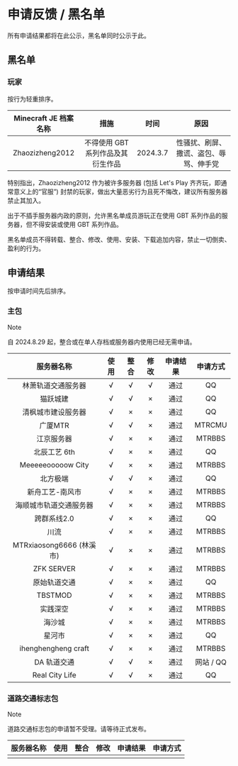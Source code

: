 # 申请反馈 / 黑名单

所有申请结果都将在此公示，黑名单同时公示于此。

## 黑名单

### 玩家

按行为轻重排序。

| Minecraft JE 档案名称 |               措施                |   时间   |                  原因                  |
| :-------------------: | :-------------------------------: | :------: | :------------------------------------: |
|    Zhaozizheng2012    | 不得使用 GBT 系列作品及其衍生作品 | 2024.3.7 | 性骚扰、刷屏、撒谎、盗包、辱骂、伸手党 |

特别指出，Zhaozizheng2012 作为被许多服务器 (包括 Let's Play 齐齐玩，即通常意义上的“官服”) 封禁的玩家，做出大量恶劣行为且死不悔改，建议所有服务器禁止其加入。

出于不插手服务器内政的原则，允许黑名单成员游玩正在使用 GBT 系列作品的服务器，但不得安装或使用 GBT 系列作品。

黑名单成员不得转载、整合、修改、使用、安装、下载追加内容，禁止一切倒卖、盈利的行为。

## 申请结果

按申请时间先后排序。

### 主包

> [!NOTE]
> 自 2024.8.29 起，整合或在单人存档或服务器内使用已经无需申请。

|        服务器名称        | 使用 | 整合 | 修改 | 申请结果 | 申请方式  |
| :----------------------: | :--: | :--: | :--: | :------: | :-------: |
|    林萧轨道交通服务器    |  √   |  √   |  √   |   通过   |    QQ     |
|         猫跃城建         |  √   |  √   |  ×   |   通过   |    QQ     |
|    清枫城市建设服务器    |  √   |  ×   |  ×   |   通过   |    QQ     |
|         广厦MTR          |  √   |  √   |  ×   |   通过   |  MTRCMU   |
|        江京服务器        |  √   |  ×   |  ×   |   通过   |  MTRBBS   |
|       北辰工艺 6th       |  √   |  ×   |  ×   |   通过   |    QQ     |
|    Meeeeeooooow City     |  √   |  ×   |  ×   |   通过   |  MTRBBS   |
|         北方极端         |  √   |  √   |  ×   |   通过   |    QQ     |
|     新舟工艺-南风市      |  √   |  ×   |  ×   |   通过   |  MTRBBS   |
|  海顺城市轨道交通服务器  |  √   |  ×   |  ×   |   通过   |  MTRBBS   |
|       跨群系线2.0        |  √   |  ×   |  ×   |   通过   |    QQ     |
|           川流           |  √   |  ×   |  ×   |   通过   |  MTRBBS   |
| MTRxiaosong6666 (林溪市) |  √   |  ×   |  ×   |   通过   |  MTRBBS   |
|        ZFK SERVER        |  √   |  ×   |  ×   |   通过   |  MTRBBS   |
|       原始轨道交通       |  √   |  ×   |  ×   |   通过   |    QQ     |
|         TBSTMOD          |  √   |  ×   |  ×   |   通过   |  MTRBBS   |
|         实践深空         |  √   |  ×   |  ×   |   通过   |  MTRBBS   |
|          海沙城          |  √   |  ×   |  ×   |   通过   |  MTRBBS   |
|          星河市          |  √   |  ×   |  ×   |   通过   |    QQ     |
|   ihenghengheng craft    |  √   |  ×   |  ×   |   通过   |  MTRBBS   |
|       DA 轨道交通        |  √   |  √   |  ×   |   通过   | 网站 / QQ |
|      Real City Life      |  √   |  √   |  ×   |   通过   |    QQ     |

### 道路交通标志包

> [!NOTE]
> 道路交通标志包的申请暂不受理。请等待正式发布。

| 服务器名称 | 使用 | 整合 | 修改 | 申请结果 | 申请方式 |
| :--------: | :--: | :--: | :--: | :------: | :------: |
|            |      |      |      |          |          |

